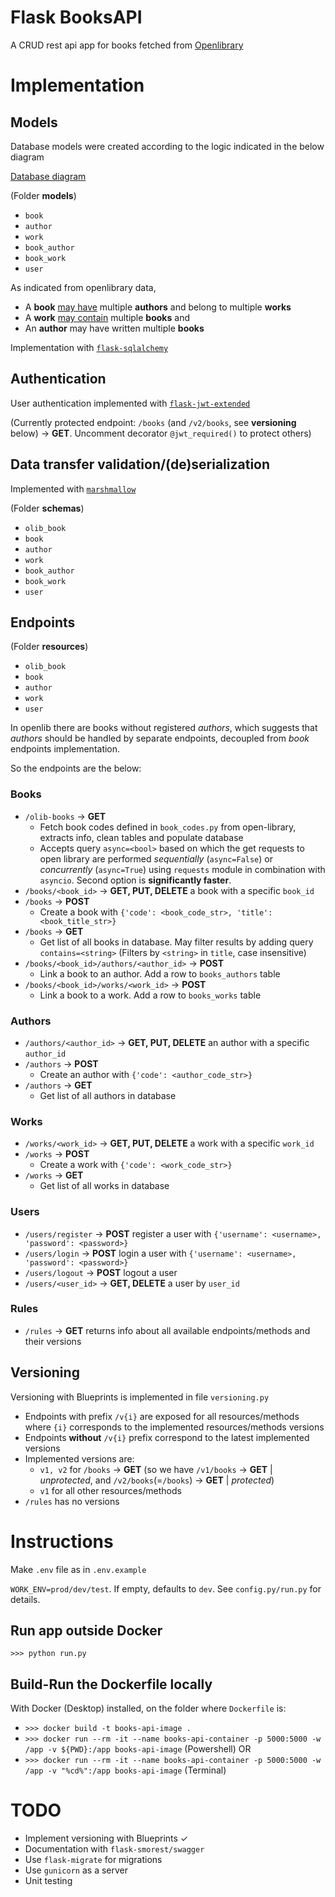 # Flask BooksAPI

A CRUD rest api app for books fetched from [Openlibrary](https://openlibrary.org/developers/api)

# Implementation

## Models

Database models were created according to the logic indicated in the below diagram

[Database diagram](https://drawsql.app/teams/akotronis-team/diagrams/books)

(Folder **models**)

- `book`
- `author`
- `work`
- `book_author`
- `book_work`
- `user`

As indicated from openlibrary data,

- A **book** [may have](https://openlibrary.org/books/OL1017798M.json) multiple **authors** and belong to multiple **works**
- A **work** [may contain](https://openlibrary.org/works/OL45804W/Fantastic_Mr_Fox) multiple **books** and
- An **author** may have written multiple **books**

Implementation with [`flask-sqlalchemy`](https://flask-sqlalchemy.palletsprojects.com/en/3.0.x/)

## Authentication

User authentication implemented with [`flask-jwt-extended`](https://flask-jwt-extended.readthedocs.io/en/stable/)

(Currently protected endpoint: `/books` (and `/v2/books`, see **versioning** below) &rarr; **GET**. Uncomment decorator `@jwt_required()` to protect others)

## Data transfer validation/(de)serialization

Implemented with [`marshmallow`](https://marshmallow.readthedocs.io/en/stable/)

(Folder **schemas**)

- `olib_book`
- `book`
- `author`
- `work`
- `book_author`
- `book_work`
- `user`

## Endpoints

(Folder **resources**)

- `olib_book`
- `book`
- `author`
- `work`
- `user`

In openlib there are books without registered _authors_, which suggests that _authors_ should be handled by separate endpoints, decoupled from _book_ endpoints implementation.

So the endpoints are the below:

### Books

- `/olib-books` &rarr; **GET**
  - Fetch book codes defined in `book_codes.py` from open-library, extracts info, clean tables and populate database
  - Accepts query `async=<bool>` based on which the get requests to open library are performed _sequentially_ (`async=False`) or _concurrently_ (`async=True`) using `requests` module in combination with `asyncio`. Second option is **significantly faster**.
- `/books/<book_id>` &rarr; **GET, PUT, DELETE** a book with a specific `book_id`
- `/books` &rarr; **POST**
  - Create a book with `{'code': <book_code_str>, 'title': <book_title_str>}`
- `/books` &rarr; **GET**
  - Get list of all books in database. May filter results by adding query `contains=<string>` (Filters by `<string>` in `title`, case insensitive)
- `/books/<book_id>/authors/<author_id>` &rarr; **POST**
  - Link a book to an author. Add a row to `books_authors` table
- `/books/<book_id>/works/<work_id>` &rarr; **POST**
  - Link a book to a work. Add a row to `books_works` table

### Authors

- `/authors/<author_id>` &rarr; **GET, PUT, DELETE** an author with a specific `author_id`
- `/authors` &rarr; **POST**
  - Create an author with `{'code': <author_code_str>}`
- `/authors` &rarr; **GET**
  - Get list of all authors in database

### Works

- `/works/<work_id>` &rarr; **GET, PUT, DELETE** a work with a specific `work_id`
- `/works` &rarr; **POST**
  - Create a work with `{'code': <work_code_str>}`
- `/works` &rarr; **GET**
  - Get list of all works in database

### Users

- `/users/register` &rarr; **POST** register a user with `{'username': <username>, 'password': <password>}`
- `/users/login` &rarr; **POST** login a user with `{'username': <username>, 'password': <password>}`
- `/users/logout` &rarr; **POST** logout a user
- `/users/<user_id>` &rarr; **GET, DELETE** a user by `user_id`

### Rules

- `/rules` &rarr; **GET** returns info about all available endpoints/methods and their versions

## Versioning

Versioning with Blueprints is implemented in file `versioning.py`

- Endpoints with prefix `/v{i}` are exposed for all resources/methods where `{i}` corresponds to the implemented resources/methods versions
- Endpoints **without** `/v{i}` prefix correspond to the latest implemented versions
- Implemented versions are:
  - `v1, v2` for `/books` &rarr; **GET** (so we have `/v1/books` &rarr; **GET** | _unprotected_, and `/v2/books`(=`/books`) &rarr; **GET** | _protected_)
  - `v1` for all other resources/methods
- `/rules` has no versions

# Instructions

Make `.env` file as in `.env.example`

`WORK_ENV=prod/dev/test`. If empty, defaults to `dev`. See `config.py/run.py` for details.

## Run app outside Docker

`>>> python run.py`

## Build-Run the Dockerfile locally

With Docker (Desktop) installed, on the folder where `Dockerfile` is:

- `>>> docker build -t books-api-image .`
- `>>> docker run --rm -it --name books-api-container -p 5000:5000 -w /app -v ${PWD}:/app books-api-image` (Powershell) OR
- `>>> docker run --rm -it --name books-api-container -p 5000:5000 -w /app -v "%cd%":/app books-api-image` (Terminal)

# TODO

- Implement versioning with Blueprints &check;
- Documentation with `flask-smorest/swagger`
- Use `flask-migrate` for migrations
- Use `gunicorn` as a server
- Unit testing
